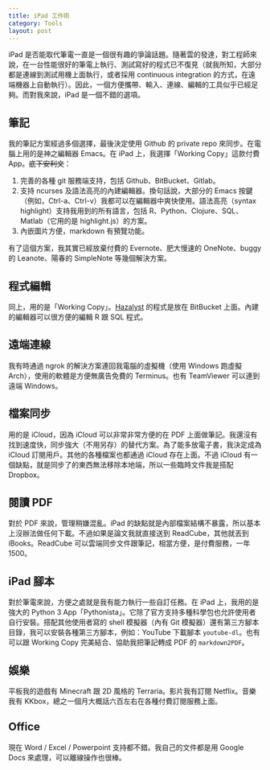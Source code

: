 ```yaml
---
title: iPad 工作術
category: Tools
layout: post
---
```


iPad 是否能取代筆電一直是一個很有趣的爭論話題。隨著雲的發達，對工程師來說，在一台性能很好的筆電上執行、測試寫好的程式已不復見（就我所知，大部分都是連線到測試用機上面執行，或者採用 continuous integration 的方式，在遠端機器上自動執行）。因此，一個方便攜帶、輸入、連線、編輯的工具似乎已經足夠。而對我來說，iPad 是一個不錯的選項。

## 筆記

我的筆記方案經過多個選擇，最後決定使用 Github 的 private repo 來同步。在電腦上用的是神之編輯器 Emacs。在 iPad 上，我選擇「Working Copy」這款付費 App。<del>底下安利文</del>：

1. 完善的各種 git 服務端支持，包括 Github、BitBucket、Gitlab。
2. 支持 ncurses 及語法高亮的內建編輯器。換句話說，大部分的 Emacs 按鍵（例如，Ctrl-a、Ctrl-v）我都可以在編輯器中爽快使用。語法高亮（syntax highlight）支持我用到的所有語言，包括 R、Python、Clojure、SQL、Matlab（它用的是 highlight.js）的方案。
3. 內嵌圖片方便，markdown 有預覽功能。

有了這個方案，我其實已經放棄付費的 Evernote、肥大慢速的 OneNote、buggy 的 Leanote、陽春的 SimpleNote 等幾個解決方案。

## 程式編輯

同上，用的是「Working Copy」。[Hazalyst](https://www.hazalyst.com) 的程式是放在 BitBucket 上面。內建的編輯器可以很方便的編輯 R 跟 SQL 程式。

## 遠端連線

我有時通過 ngrok 的解決方案連回我電腦的虛擬機（使用 Windows 跑虛擬 Arch），使用的軟體是方便無廣告免費的 Terminus。也有 TeamViewer 可以連到遠端 Windows。

## 檔案同步

用的是 iCloud，因為 iCloud 可以非常非常方便的在 PDF 上面做筆記。我還沒有找到速度快，同步強大（不用另存）的替代方案。為了能多放電子書，我決定成為 iCloud 訂閱用戶。其他的各種檔案也都通過 iCloud 存在上面。不過 iCloud 有一個缺點，就是同步了的東西無法移除本地端，所以一些臨時文件我是搭配 Dropbox。

## 閱讀 PDF

對於 PDF 來說，管理稍嫌混亂。iPad 的缺點就是內部檔案結構不暴露，所以基本上沒辦法做任何下載。不過如果是論文我就直接送到 ReadCube，其他就丟到 iBooks。ReadCube 可以雲端同步文件跟筆記，相當方便，是付費服務，一年 1500。

## iPad 腳本

對於筆電來說，方便之處就是我有能力執行一些自訂任務。在 iPad 上，我用的是強大的 Python 3 App「Pythonista」。它除了官方支持多種科學包也允許使用者自行安裝。搭配其他使用者寫的 shell 模擬器（內有 Git 模擬器）還有第三方腳本目錄，我可以安裝各種第三方腳本，例如：YouTube 下載腳本 `youtube-dl`。也有可以跟 Working Copy 完美結合、協助我把筆記轉成 PDF 的 `markdown2PDF`。

## 娛樂

平板我的遊戲有 Minecraft 跟 2D 風格的 Terraria。影片我有訂閱 Netflix。音樂我有 KKbox，總之一個月大概話六百左右在各種付費訂閱服務上面。

## Office

現在 Word / Excel / Powerpoint 支持都不錯。我自己的文件都是用 Google Docs 來處理，可以離線操作也很棒。
